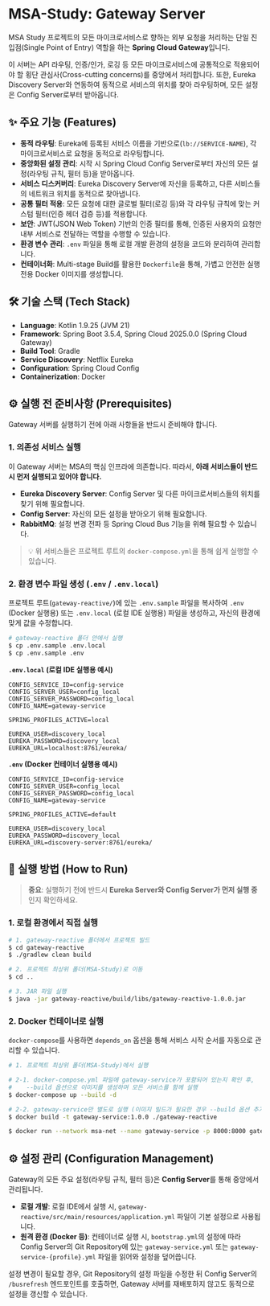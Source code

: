 # MSA-Study: Gateway Server

MSA Study 프로젝트의 모든 마이크로서비스로 향하는 외부 요청을 처리하는 단일 진입점(Single Point of Entry) 역할을 하는 **Spring Cloud Gateway**입니다.

이 서버는 API 라우팅, 인증/인가, 로깅 등 모든 마이크로서비스에 공통적으로 적용되어야 할 횡단 관심사(Cross-cutting concerns)를 중앙에서 처리합니다. 또한, Eureka Discovery Server와 연동하여 동적으로 서비스의 위치를 찾아 라우팅하며, 모든 설정은 Config Server로부터 받아옵니다.

## ✨ 주요 기능 (Features)

* **동적 라우팅**: Eureka에 등록된 서비스 이름을 기반으로(`lb://SERVICE-NAME`), 각 마이크로서비스로 요청을 동적으로 라우팅합니다.
* **중앙화된 설정 관리**: 시작 시 Spring Cloud Config Server로부터 자신의 모든 설정(라우팅 규칙, 필터 등)을 받아옵니다.
* **서비스 디스커버리**: Eureka Discovery Server에 자신을 등록하고, 다른 서비스들의 네트워크 위치를 동적으로 찾아냅니다.
* **공통 필터 적용**: 모든 요청에 대한 글로벌 필터(로깅 등)와 각 라우팅 규칙에 맞는 커스텀 필터(인증 헤더 검증 등)를 적용합니다.
* **보안**: JWT(JSON Web Token) 기반의 인증 필터를 통해, 인증된 사용자의 요청만 내부 서비스로 전달하는 역할을 수행할 수 있습니다.
* **환경 변수 관리**: `.env` 파일을 통해 로컬 개발 환경의 설정을 코드와 분리하여 관리합니다.
* **컨테이너화**: Multi-stage Build를 활용한 `Dockerfile`을 통해, 가볍고 안전한 실행 전용 Docker 이미지를 생성합니다.

## 🛠️ 기술 스택 (Tech Stack)

* **Language**: Kotlin 1.9.25 (JVM 21)
* **Framework**: Spring Boot 3.5.4, Spring Cloud 2025.0.0 (Spring Cloud Gateway)
* **Build Tool**: Gradle
* **Service Discovery**: Netflix Eureka
* **Configuration**: Spring Cloud Config
* **Containerization**: Docker

## ⚙️ 실행 전 준비사항 (Prerequisites)

Gateway 서버를 실행하기 전에 아래 사항들을 반드시 준비해야 합니다.

### 1. 의존성 서비스 실행

이 Gateway 서버는 MSA의 핵심 인프라에 의존합니다. 따라서, **아래 서비스들이 반드시 먼저 실행되고 있어야 합니다.**

* **Eureka Discovery Server**: Config Server 및 다른 마이크로서비스들의 위치를 찾기 위해 필요합니다.
* **Config Server**: 자신의 모든 설정을 받아오기 위해 필요합니다.
* **RabbitMQ**: 설정 변경 전파 등 Spring Cloud Bus 기능을 위해 필요할 수 있습니다.

> 💡 위 서비스들은 프로젝트 루트의 `docker-compose.yml`을 통해 쉽게 실행할 수 있습니다.

### 2. 환경 변수 파일 생성 (`.env` / `.env.local`)

프로젝트 루트(`gateway-reactive/`)에 있는 `.env.sample` 파일을 복사하여 `.env` (Docker 실행용) 또는 `.env.local` (로컬 IDE 실행용) 파일을 생성하고, 자신의 환경에 맞게 값을 수정합니다.

```bash
# gateway-reactive 폴더 안에서 실행
$ cp .env.sample .env.local
$ cp .env.sample .env
```

**`.env.local` (로컬 IDE 실행용 예시)**

```dotenv
CONFIG_SERVICE_ID=config-service
CONFIG_SERVER_USER=config_local
CONFIG_SERVER_PASSWORD=config_local
CONFIG_NAME=gateway-service

SPRING_PROFILES_ACTIVE=local

EUREKA_USER=discovery_local
EUREKA_PASSWORD=discovery_local
EUREKA_URL=localhost:8761/eureka/
```

**`.env` (Docker 컨테이너 실행용 예시)**

```dotenv
CONFIG_SERVICE_ID=config-service
CONFIG_SERVER_USER=config_local
CONFIG_SERVER_PASSWORD=config_local
CONFIG_NAME=gateway-service

SPRING_PROFILES_ACTIVE=default

EUREKA_USER=discovery_local
EUREKA_PASSWORD=discovery_local
EUREKA_URL=discovery-server:8761/eureka/
```

## 🚀 실행 방법 (How to Run)

> **중요**: 실행하기 전에 반드시 **Eureka Server와 Config Server가 먼저 실행 중**인지 확인하세요.

### 1. 로컬 환경에서 직접 실행

```bash
# 1. gateway-reactive 폴더에서 프로젝트 빌드
$ cd gateway-reactive
$ ./gradlew clean build

# 2. 프로젝트 최상위 폴더(MSA-Study)로 이동
$ cd ..

# 3. JAR 파일 실행
$ java -jar gateway-reactive/build/libs/gateway-reactive-1.0.0.jar
```

### 2. Docker 컨테이너로 실행

`docker-compose`를 사용하면 `depends_on` 옵션을 통해 서비스 시작 순서를 자동으로 관리할 수 있습니다.

```bash
# 1. 프로젝트 최상위 폴더(MSA-Study)에서 실행

# 2-1. docker-compose.yml 파일에 gateway-service가 포함되어 있는지 확인 후,
#    --build 옵션으로 이미지를 생성하며 모든 서비스를 함께 실행
$ docker-compose up --build -d

# 2-2. gateway-service만 별도로 실행 (이미지 빌드가 필요한 경우 --build 옵션 추가)
$ docker build -t gateway-service:1.0.0 ./gateway-reactive

$ docker run --network msa-net --name gateway-service -p 8000:8000 gateway-service:1.0.0
```

## ⚙️ 설정 관리 (Configuration Management)

Gateway의 모든 주요 설정(라우팅 규칙, 필터 등)은 **Config Server**를 통해 중앙에서 관리됩니다.

* **로컬 개발**: 로컬 IDE에서 실행 시, `gateway-reactive/src/main/resources/application.yml` 파일이 기본 설정으로 사용됩니다.
* **원격 환경 (Docker 등)**: 컨테이너로 실행 시, `bootstrap.yml`의 설정에 따라 Config Server의 Git Repository에 있는 `gateway-service.yml` 또는 `gateway-service-{profile}.yml` 파일을 읽어와 설정을 덮어씁니다.

설정 변경이 필요할 경우, Git Repository의 설정 파일을 수정한 뒤 Config Server의 `/busrefresh` 엔드포인트를 호출하면, Gateway 서버를 재배포하지 않고도 동적으로 설정을 갱신할 수 있습니다.
